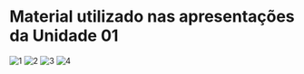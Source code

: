 # Material utilizado nas apresentações da Unidade 01

![1](https://user-images.githubusercontent.com/56891617/232635876-ebb28403-f4d7-4cd3-a8dc-83781e86c808.png)
![2](https://user-images.githubusercontent.com/56891617/232635893-90958939-c1dd-49f5-98b9-7ee6e2c7eb20.png)
![3](https://user-images.githubusercontent.com/56891617/232635911-3221447b-292c-4fed-bd8e-203d0dced31e.png)
![4](https://user-images.githubusercontent.com/56891617/232635923-a27f9973-6175-4f2f-9b03-cae3531045b0.png)